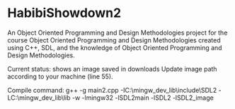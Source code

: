 # HabibiShowdown2
An Object Oriented Programming and Design Methodologies project for the course Object Oriented Programming and Design Methodologies created using C++, SDL, and the knowledge of Object Oriented Programming and Design Methodologies.

Current status: shows an image saved in downloads
Update image path according to your machine (line 55).

Compile command:
g++ -g main2.cpp -IC:\mingw_dev_lib\include\SDL2 -LC:\mingw_dev_lib\lib -w -lmingw32 -lSDL2main -lSDL2 -lSDL2_image
